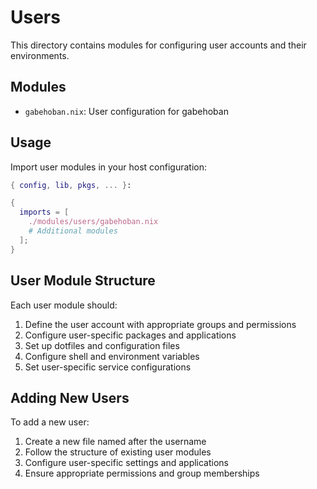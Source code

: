 # Users

This directory contains modules for configuring user accounts and their environments.

## Modules

- `gabehoban.nix`: User configuration for gabehoban

## Usage

Import user modules in your host configuration:

```nix
{ config, lib, pkgs, ... }:

{
  imports = [
    ./modules/users/gabehoban.nix
    # Additional modules
  ];
}
```

## User Module Structure

Each user module should:

1. Define the user account with appropriate groups and permissions
2. Configure user-specific packages and applications
3. Set up dotfiles and configuration files
4. Configure shell and environment variables
5. Set user-specific service configurations

## Adding New Users

To add a new user:

1. Create a new file named after the username
2. Follow the structure of existing user modules
3. Configure user-specific settings and applications
4. Ensure appropriate permissions and group memberships

